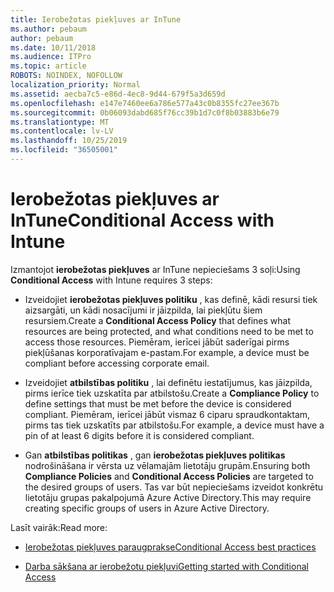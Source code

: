 ```yaml
---
title: Ierobežotas piekļuves ar InTune
ms.author: pebaum
author: pebaum
ms.date: 10/11/2018
ms.audience: ITPro
ms.topic: article
ROBOTS: NOINDEX, NOFOLLOW
localization_priority: Normal
ms.assetid: aecba7c5-e86d-4ec8-9d44-679f5a3d659d
ms.openlocfilehash: e147e7460ee6a786e577a43c0b8355fc27ee367b
ms.sourcegitcommit: 0b06093dabd685f76cc39b1d7c0f8b03883b6e79
ms.translationtype: MT
ms.contentlocale: lv-LV
ms.lasthandoff: 10/25/2019
ms.locfileid: "36505001"
---
```

# <a name="conditional-access-with-intune"></a><span data-ttu-id="cd206-102">Ierobežotas piekļuves ar InTune</span><span class="sxs-lookup"><span data-stu-id="cd206-102">Conditional Access with Intune</span></span>

<span data-ttu-id="cd206-103">Izmantojot **ierobežotas piekļuves** ar InTune nepieciešams 3 soļi:</span><span class="sxs-lookup"><span data-stu-id="cd206-103">Using **Conditional Access** with Intune requires 3 steps:</span></span> 
  
- <span data-ttu-id="cd206-104">Izveidojiet **ierobežotas piekļuves politiku** , kas definē, kādi resursi tiek aizsargāti, un kādi nosacījumi ir jāizpilda, lai piekļūtu šiem resursiem.</span><span class="sxs-lookup"><span data-stu-id="cd206-104">Create a **Conditional Access Policy** that defines what resources are being protected, and what conditions need to be met to access those resources.</span></span> <span data-ttu-id="cd206-105">Piemēram, ierīcei jābūt saderīgai pirms piekļūšanas korporatīvajam e-pastam.</span><span class="sxs-lookup"><span data-stu-id="cd206-105">For example, a device must be compliant before accessing corporate email.</span></span> 
    
- <span data-ttu-id="cd206-106">Izveidojiet **atbilstības politiku** , lai definētu iestatījumus, kas jāizpilda, pirms ierīce tiek uzskatīta par atbilstošu.</span><span class="sxs-lookup"><span data-stu-id="cd206-106">Create a **Compliance Policy** to define settings that must be met before the device is considered compliant.</span></span> <span data-ttu-id="cd206-107">Piemēram, ierīcei jābūt vismaz 6 ciparu spraudkontaktam, pirms tas tiek uzskatīts par atbilstošu.</span><span class="sxs-lookup"><span data-stu-id="cd206-107">For example, a device must have a pin of at least 6 digits before it is considered compliant.</span></span> 
    
- <span data-ttu-id="cd206-108">Gan **atbilstības politikas** , gan **ierobežotas piekļuves politikas** nodrošināšana ir vērsta uz vēlamajām lietotāju grupām.</span><span class="sxs-lookup"><span data-stu-id="cd206-108">Ensuring both **Compliance Policies** and **Conditional Access Policies** are targeted to the desired groups of users.</span></span> <span data-ttu-id="cd206-109">Tas var būt nepieciešams izveidot konkrētu lietotāju grupas pakalpojumā Azure Active Directory.</span><span class="sxs-lookup"><span data-stu-id="cd206-109">This may require creating specific groups of users in Azure Active Directory.</span></span> 
    
<span data-ttu-id="cd206-110">Lasīt vairāk:</span><span class="sxs-lookup"><span data-stu-id="cd206-110">Read more:</span></span>
  
- [<span data-ttu-id="cd206-111">Ierobežotas piekļuves paraugprakse</span><span class="sxs-lookup"><span data-stu-id="cd206-111">Conditional Access best practices</span></span>](https://docs.microsoft.com/azure/active-directory/conditional-access/best-practices)
    
- [<span data-ttu-id="cd206-112">Darba sākšana ar ierobežotu piekļuvi</span><span class="sxs-lookup"><span data-stu-id="cd206-112">Getting started with Conditional Access </span></span>](https://docs.microsoft.com/azure/active-directory/active-directory-conditional-access-azure-portal-get-started)
    

